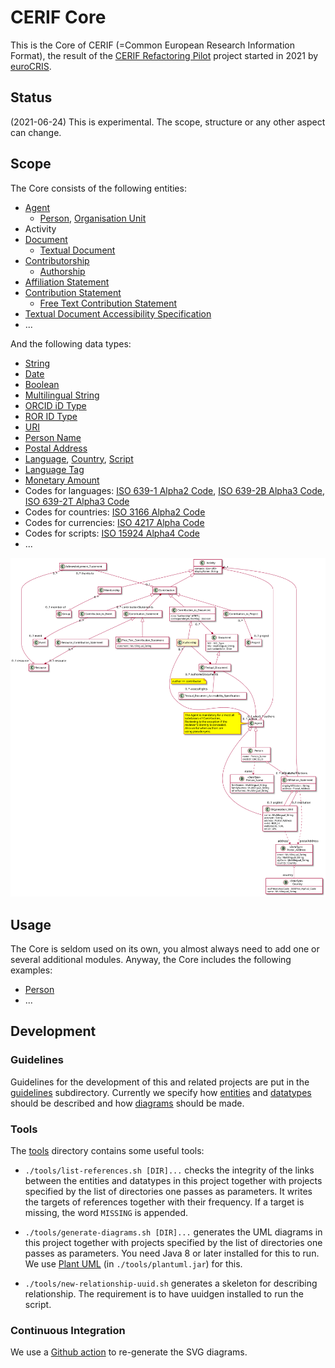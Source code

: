 # CERIF Core

This is the Core of CERIF (=Common European Research Information Format), the result of 
the [CERIF Refactoring Pilot](https://www.eurocris.org/cerif-refactoring-project-introduction) project 
started in 2021 by [euroCRIS](https://www.eurocris.org/).

## Status

(2021-06-24) This is experimental. The scope, structure or any other aspect can change.

## Scope

The Core consists of the following entities:
* [Agent](./entities/Agent.md)
  * [Person](./entities/Person.md), [Organisation Unit](./entities/Organisation_Unit.md)
* Activity
* [Document](./entities/Document.md)
  * [Textual Document](./entities/Textual_Document.md)
* [Contributorship](./entities/Contribution_to_Document.md)
  * [Authorship](./entities/Authorship.md)
* [Affiliation Statement](./entities/Affiliation_Statement.md)
* [Contribution Statement](./entities/Contribution_Statement.md)
  * [Free Text Contribution Statement](./entities/Free_Text_Contribution_Statement.md)
* [Textual Document Accessibility Specification](./entities/Textual_Document_Accessibility_Specification.md)
* ...

And the following data types:
* [String](./datatypes/String.md)
* [Date](./datatypes/Date.md)
* [Boolean](./datatypes/Boolean.md)
* [Multilingual String](./datatypes/Multilingual_String.md)
* [ORCID iD Type](./datatypes/ORCID_iD.md)
* [ROR ID Type](./datatypes/ROR_ID.md)
* [URI](./datatypes/URI.md)
* [Person Name](./datatypes/Person_Name.md)
* [Postal Address](./datatypes/Postal_Address.md)
* [Language](./datatypes/Language.md), [Country](./datatypes/Country.md), [Script](./datatypes/Script.md)
* [Language Tag](./datatypes/Language_Tag.md)
* [Monetary Amount](./datatypes/Monetary_Amount.md)
* Codes for languages: [ISO 639-1 Alpha2 Code](./datatypes/ISO_639_1_Alpha2_Code.md), [ISO 639-2B Alpha3 Code](./datatypes/ISO_639_2B_Alpha3_Code.md), [ISO 639-2T Alpha3 Code](./datatypes/ISO_639_2T_Alpha3_Code.md)
* Codes for countries: [ISO 3166 Alpha2 Code](./datatypes/ISO_3166_Alpha2_Code.md)
* Codes for currencies: [ISO 4217 Alpha Code](./datatypes/ISO_4217_Alpha_Code.md)
* Codes for scripts: [ISO 15924 Alpha4 Code](./datatypes/ISO_15924_Alpha4_Code.md)
* ...

![The CERIF Core diagram](./diagrams/core.svg)

## Usage

The Core is seldom used on its own, you almost always need to add one or several additional modules.
Anyway, the Core includes the following examples:
* [Person](./examples/Person_Example1.md)
* ...

## Development

### Guidelines

Guidelines for the development of this and related projects are put in the [guidelines](./guidelines/) subdirectory.
Currently we specify how [entities](./guidelines/DESCRIBING_ENTITIES.md) 
and [datatypes](./guidelines/DESCRIBING_DATATYPES.md) should be described 
and how [diagrams](./guidelines/MAKING_DIAGRAMS.md) should be made.

### Tools

The [tools](./tools/) directory contains some useful tools:

* `./tools/list-references.sh [DIR]...` checks the integrity of the links between the entities and datatypes in this project together with projects specified by the list of directories one passes as parameters. It writes the targets of references together with their frequency. If a target is missing, the word `MISSING` is appended.

* `./tools/generate-diagrams.sh [DIR]...` generates the UML diagrams in this project together with projects specified by the list of directories one passes as parameters. You need Java 8 or later installed for this to run. We use [Plant UML](https://plantuml.com/) (in `./tools/plantuml.jar`) for this.

* `./tools/new-relationship-uuid.sh` generates a skeleton for describing relationship. The requirement is to have uuidgen installed to run the script. 

### Continuous Integration

We use a [Github action](./.github/workflows/plantuml.yml) to re-generate the SVG diagrams.
